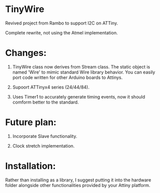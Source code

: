 # TinyWire
Revived project from Rambo to support I2C on ATTiny.

Complete rewrite, not using the Atmel implementation.

Changes:
==============
1. TinyWire class now derives from Stream class. The static object is named 'Wire' to mimic standard Wire library behavior. You can easily port code written for other Arduino boards to Attinys.

2. Supoort ATTinyx4 series (24/44/84).

3. Uses Timer1 to accurately generate timing events, now it should comform better to the standard.

Future plan:
=======
1. Incorporate Slave functionality.

2. Clock stretch implementation.

Installation:
==========
  Rather than installing as a library, I suggest putting it into the hardware folder alongside other functionalities provided by your Attiny platform.
